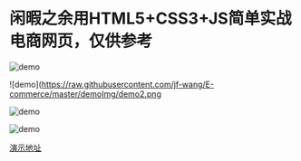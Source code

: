 # 闲暇之余用HTML5+CSS3+JS简单实战电商网页，仅供参考

![demo](https://raw.githubusercontent.com/jf-wang/E-commerce/master/demoImg/demo1.png)

![demo](https://raw.githubusercontent.com/jf-wang/E-commerce/master/demoImg/demo2.png

![demo](https://raw.githubusercontent.com/jf-wang/E-commerce/master/demoImg/demo3.png)

![demo](https://raw.githubusercontent.com/jf-wang/E-commerce/master/demoImg/demo4.png)

[演示地址](https://jf-wang.github.io/E-commerce/index.html)


